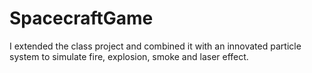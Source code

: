 # SpacecraftGame
I extended the class project and combined it with an innovated particle system to simulate fire, explosion, smoke and laser effect.
